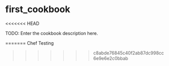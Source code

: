 # first_cookbook
<<<<<<< HEAD

TODO: Enter the cookbook description here.

=======
Chef Testing
>>>>>>> c8abde76845c40f2ab87dc998cc6e9e6e2c0bbab
